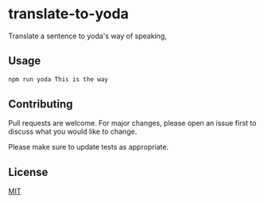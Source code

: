 # translate-to-yoda

Translate a sentence to yoda's way of speaking,

## Usage

```javascript
npm run yoda This is the way
```

## Contributing
Pull requests are welcome. For major changes, please open an issue first to discuss what you would like to change.

Please make sure to update tests as appropriate.

## License
[MIT](https://choosealicense.com/licenses/mit/)
